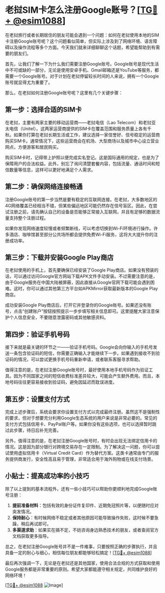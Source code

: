 # 老挝SIM卡怎么注册Google账号？[[TG💪+ @esim1088](https://t.me/s/esim1088)]

在老挝旅行或者长期居住的朋友可能会遇到一个问题：如何在老挝使用本地的SIM卡注册Google账号呢？这个问题看似简单，但实际上涉及到了网络环境、语言障碍以及操作流程等多个方面。今天我们就来详细聊聊这个话题，希望能帮助到有需要的朋友们。

首先，让我们了解一下为什么我们需要注册Google账号。Google账号是现代生活中不可或缺的一部分，无论是使用安卓手机、Gmail邮箱还是YouTube等服务，都需要一个Google账号。对于计划在老挝停留较长时间的人来说，拥有一个Google账号就显得尤为重要了。

那么，在老挝如何注册Google账号呢？这里有几个关键步骤：

## 第一步：选择合适的SIM卡

在老挝，主要有两家主要的移动运营商——老挝电信（Lao Telecom）和老挝亚太电信（Unitel）。这两家运营商提供的SIM卡在覆盖范围和服务质量上各有千秋。如果你打算在老挝长期生活或工作，建议选择一家信誉好、信号稳定的运营商购买SIM卡。通常情况下，这些运营商会在机场、大型商场以及城市中心设立营业网点，方便游客和居民购买。

购买SIM卡时，记得带上护照以便完成实名登记。这是国际通用的规定，也是为了保障用户的合法权益。此外，别忘了询问清楚套餐内容，包括流量、通话时间和短信数量等信息，这样可以更好地满足个人需求。

## 第二步：确保网络连接畅通

注册Google账号的第一步当然是要有稳定的互联网连接。在老挝，大多数地区的4G网络覆盖已经相当不错，但某些偏远地区可能仍然存在信号盲区。因此，在尝试注册之前，请先确认自己的设备是否能够正常接入互联网，并且有足够的数据流量支持整个注册过程。

如果你发现网络速度较慢或者频繁断线，可以考虑切换到Wi-Fi环境进行操作。许多酒店、咖啡馆甚至部分公共场所都会提供免费Wi-Fi服务，这将大大提升你的注册成功率。

## 第三步：下载并安装Google Play商店

在老挝使用的手机上，首先要确保已经安装了Google Play商店。如果没有预装的话，可以通过访问Google官方网站下载APK文件手动安装。不过需要注意的是，由于Google服务在中国大陆被屏蔽，因此直接从Google官网下载可能会遇到困难。这时，你可以通过其他第三方平台如APKMirror获取最新版本的Google Play商店。

成功安装Google Play商店后，打开它并登录你的Google账号。如果还没有账号，点击“创建账户”按钮按照提示一步步填写相关信息即可。这里提醒大家注意保护个人信息安全，不要随意泄露密码或其他敏感资料。

## 第四步：验证手机号码

接下来就是最关键的环节之一——验证手机号码。Google会向你输入的手机号发送一条包含验证码的短信，你需要正确输入才能继续下一步。如果遇到接收不到验证码的情况，可以尝试更换手机号码重新申请，或者联系客服寻求帮助。

值得注意的是，在老挝注册Google账号时，最好使用本地手机号码作为验证工具。因为不同国家之间的短信收费标准差异较大，可能会产生额外费用。而且，本地号码往往更容易接收到验证码，避免因延迟而耽误进度。

## 第五步：设置支付方式

完成上述步骤后，系统会要求你设置支付方式以完成最终注册。虽然这不是强制性的要求，但对于想要充分利用Google生态系统的用户来说是非常必要的。常见的支付方式包括信用卡、PayPal账户等。如果你没有这些选项，也可以选择暂时跳过此步骤，待日后补充完善。

另外，值得注意的是，在老挝注册Google账号时，有时会出现无法绑定信用卡的情况。这是因为部分银行对跨境交易存在一定限制。为了解决这一问题，你可以尝试使用虚拟信用卡（Virtual Credit Card）作为替代方案。这类卡通常由专门的服务提供商发行，安全性高且易于管理，非常适合用于海外购物或在线支付场景。

## 小贴士：提高成功率的小技巧

除了以上提到的基本流程外，还有一些小技巧可以帮助你更顺利地完成Google账号注册：

1. **提前准备材料**：包括有效的身份证件复印件、近期免冠照片等，以便随时应对突发情况。
2. **保持耐心**：有时候网络不稳定或者其他原因可能导致操作失败，这时候不要急躁，稍后再试即可。
3. **多渠道求助**：如果实在搞不定，不妨咨询身边熟悉技术的朋友，或者查阅官方文档获取更多指导。

总之，在老挝注册Google账号并不是一件难事，只要按照正确的步骤执行，并且具备一定的耐心与细心，相信每位朋友都能够轻松搞定！[[TG💪+ @esim1088](https://t.me/s/esim1088)]

最后再次强调一下，无论是在老挝还是其他国家，使用合法合规的方式获取和使用Google服务都是非常重要的原则。希望大家都能遵守相关规定，共同维护良好的网络环境！

[[TG💪+ @esim1088](https://t.me/s/esim1088) ![Image](https://i.postimg.cc/4NQfJmqS/Snipaste-2025-05-13-00-14-12.png)]
